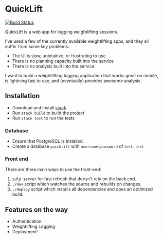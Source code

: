 # QuickLift

[![Build Status](https://travis-ci.org/parsonsmatt/quicklift.svg?branch=master)](https://travis-ci.org/parsonsmatt/quicklift)

QuickLift is a web app for logging weightlifting sessions.

I've used a few of the currently available weightlifting apps, and they all suffer from some key problems:

- The UI is slow, unintuitive, or frustrating to use
- There is no planning capacity built into the service
- There is no analysis built into the service

I want to build a weightlifting logging application that works great on mobile, is lightning fast to use, and (eventually) provides awesome analysis.

## Installation

- Download and install [stack](https://github.com/commercialhaskell/stack)
- Run `stack build` to build the project
- Run `stack test` to run the tests

### Database

- Ensure that PostgreSQL is installed.
- Create a database `quicklift` with `username:password` of `test:test`

### Front end

There are three main ways to use the front-end:

1. `pulp server` for fast refresh that doesn't rely on the back end.
2. `./dev` script which watches the source and rebuilds on changes.
3. `./deploy` script which installs all dependencies and does an optimized build.

## Features on the way

* Authentication
* Weightlifting Logging
* Deployment!
